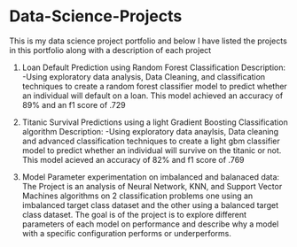 # Data-Science-Projects
This is my data science project portfolio and below I have listed the projects in this portfolio along with a description of each project

1. Loan Default Prediction using Random Forest Classification 
Description: 
  -Using exploratory data analysis, Data Cleaning, and classification techniques to create a random forest classifier model to 
   predict whether an individual will default on a loan. This model achieved an accuracy of 89% and an f1 score of .729
   
2. Titanic Survival Predictions using a light Gradient Boosting Classification algorithm 
Description:
  -Using exploratory data anaylsis, Data cleaning and advanced classification techniques to create a light gbm classifier model to 
   predict whether an individual will survive on the titanic or not. This model acieved an accuracy of 82% and f1 score of .769

3. Model Parameter experimentation on imbalanced and balanaced data:
   The Project is an analysis of Neural Network, KNN, and Support Vector Machines algorithms on
     2 classification problems one using an imbalanced target class dataset and the 
     other using a balanced target class dataset. The goal is of the project is to explore different
     parameters of each model on performance and describe why a model with a specific configuration
     performs or underperforms.
